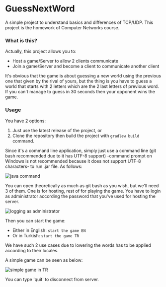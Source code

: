 # GuessNextWord
A simple project to understand basics and differences of TCP/UDP. This project is the homework of Computer Networks course.

### What is this?
Actually, this project allows you to:
* Host a game/Server to allow 2 clients communicate
* Join a game/Server and become a client to communicate another client

It's obvious that the game is about guessing a new world using the previous one that given by the rival of yours, but the thing is you have to guess a world that starts with 2 letters which are the 2 last letters of previous word. If you can't manage to guess in 30 seconds then your opponent wins the game.

### Usage
You have 2 options:
1. Just use the latest release of the project, or
2. Clone the repository then build the project with `gradlew build` command.

Since it's a command line application, simply just use a command line (git bash recommended due to it has UTF-8 support) -command prompt on Windows is not recommended because it does not support UTF-8 characters- to run .jar file. As follows:

![java command](https://imgur.com/42KJUCr.png)

You can open theoretically as much as git bash as you wish, but we'll need 3 of them. One is for hosting, rest of for playing the game. You have to login as administrator according the password that you've used for hosting the server.

![logging as administrator](https://i.imgur.com/SvB2H2s.png)

Then you can start the game:
- Either in English: `start the game EN`
- Or in Turkish: `start the game TR`

We have such 2 use cases due to lowering the words has to be applied according to their locales.

A simple game can be seen as below:

![simple game in TR](https://i.imgur.com/fc10LU7.png)

You can type 'quit' to disconnect from server.
